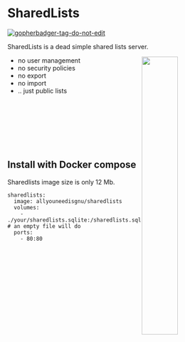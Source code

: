 # SharedLists

<a href='https://github.com/jpoles1/gopherbadger' target='_blank'>![gopherbadger-tag-do-not-edit](https://img.shields.io/badge/Go%20Coverage-79%25-brightgreen.svg?longCache=true&style=flat)</a>

SharedLists is a dead simple shared lists server.

<img align="right" width="40%" src="https://i.imgur.com/hhyCr3b.png">

- no user management
- no security policies
- no export
- no import
- .. just public lists

<br><br><br><br><br><br>

## Install with Docker compose

Sharedlists image size is only 12 Mb.

```
sharedlists:
  image: allyouneedisgnu/sharedlists
  volumes:
    - ./your/sharedlists.sqlite:/sharedlists.sqlite # an empty file will do
  ports:
    - 80:80
```
